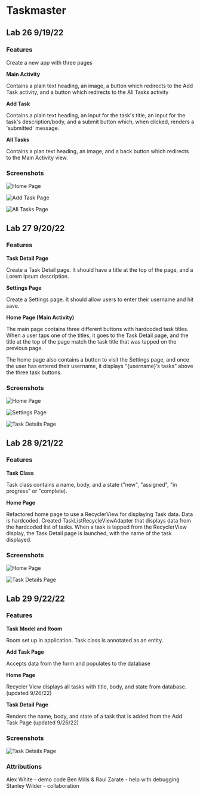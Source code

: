 # Taskmaster

## Lab 26 9/19/22

### Features

Create a new app with three pages

**Main Activity**

Contains a plain text heading, an image, a button which redirects to the Add Task activity, and a button which redirects to the All Tasks activity
    
**Add Task**

Contains a plain text heading, an input for the task's title, an input for the task's description/body, and a submit button which, when clicked, renders a 'submitted' message.
  
**All Tasks**

Contains a plan text heading, an image, and a back button which redirects to the Main Activity view.

### Screenshots

![Home Page](screenshots/taskmaster_homepage.png)

![Add Task Page](screenshots/taskmaster_addtasks.png)

![All Tasks Page](screenshots/taskmaster_alltasks.png)

## Lab 27 9/20/22

### Features

**Task Detail Page**

Create a Task Detail page. It should have a title at the top of the page, and a Lorem Ipsum description.

**Settings Page**

Create a Settings page. It should allow users to enter their username and hit save.

**Home Page (Main Activity)**

The main page contains three different buttons with hardcoded task titles. When a user taps one of the titles, it goes to the Task Detail page, and the title at the top of the page match the task title that was tapped on the previous page.

The home page also contains a button to visit the Settings page, and once the user has entered their username, it displays “{username}’s tasks” above the three task buttons.

### Screenshots

![Home Page](screenshots/taskmaster_home2.png)

![Settings Page](screenshots/taskmaster_settings2.png)

![Task Details Page](screenshots/taskmaster_task_details2.png)

## Lab 28 9/21/22

### Features

**Task Class**

Task class contains a name, body, and a state ("new", "assigned", "in progress" or "complete).

**Home Page**

Refactored home page to use a RecyclerView for displaying Task data. Data is hardcoded.
Created TaskListRecycleViewAdapter that displays data from the hardcoded list of tasks.
When a task is tapped from the RecyclerView display, the Task Detail page is launched, with the name of the task displayed.

### Screenshots

![Home Page](screenshots/taskmaster_home3.png)

![Task Details Page](screenshots/taskmaster_task_details3.png)

## Lab 29 9/22/22

### Features

**Task Model and Room**

Room set up in application. Task class is annotated as an entity.

**Add Task Page**

Accepts data from the form and populates to the database

**Home Page**

Recycler View displays all tasks with title, body, and state from database. (updated 9/26/22)

**Task Detail Page**

Renders the name, body, and state of a task that is added from the Add Task Page (updated 9/26/22)

### Screenshots

![Task Details Page](screenshots/taskmaster_task_details4.png)

### Attributions

Alex White - demo code
Ben Mills & Raul Zarate - help with debugging
Stanley Wilder - collaboration
